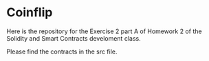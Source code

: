 # Coinflip

Here is the repository for the Exercise 2 part A of Homework 2 of the Solidity and Smart Contracts develoment class.

Please find the contracts in the src file.
